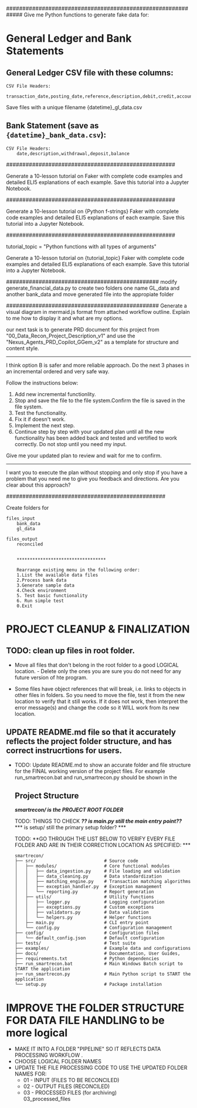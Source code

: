 
#############################################################
Give me Python functions to generate fake data for:

# General Ledger and Bank Statements

## General Ledger CSV file with these columns: 

    CSV File Headers:
        transaction_date,posting_date,reference,description,debit,credit,account_code,account_name

Save files with a unique filename {datetime}_gl_data.csv

## Bank Statement (save as `{datetime}_bank_data.csv`):

    CSV File Headers:
        date,description,withdrawal,deposit,balance


####################################################

Generate a 10-lesson tutorial on Faker with complete code examples and detailed ELI5 explanations of each example.  Save this tutorial into a Jupyter Notebook.  

####################################################

Generate a 10-lesson tutorial on {Python f-strings} Faker with complete code examples and detailed ELI5 explanations of each example.  Save this tutorial into a Jupyter Notebook.  

####################################################

tutorial_topic = "Python functions with all types of arguments"

Generate a 10-lesson tutorial on {tutorial_topic} Faker with complete code examples and detailed ELI5 explanations of each example.  Save this tutorial into a Jupyter Notebook.  

###############################################
modify generate_financial_data.py to create two folders one name GL_data and another bank_data and move generated file into the appropiate folder

###############################################
Generate a visual diagram in mermaid.js format from attached workflow outline. Explain to me how to display it and what are my options.

 our next task is to generate PRD document for this project from "00_Data_Recon_Project_Description_v1" and use the "Nexus_Agents_PRD_Copilot_GGem_v2" as a template for structure and content style.

 ******************************************************
 I think option B is safer and more reliable approach. Do the next 3 phases in an incremental ordered and very safe way. 
 
 Follow the instructions below:

 1. Add new incremental functionlity.
 2. Stop and save the file to the file system.Confirm the file is saved in the file system.
 3. Test the functionality.
 4. Fix it if doesn't work.
 5. Implement the next step.
 6. Continue step by step with your updated plan until all the new functionality has been added back and tested and vertified to work correctly. Do not stop until you need my input.

 Give me your updated plan to review and wait for me to confirm.  

 ***************************************
 I want you to execute the plan without stopping and only stop if you have a problem that you need me to give you feedback and directions. Are you clear about this approach?


 #################################################


 Create folders for 

    files_input
        bank_data
        gl_data

    files_output
        reconciled


        **********************************

        Rearrange existing menu in the following order:
        1.List the available data files
        2.Process bank data
        3.Generate sample data
        4.Check environment
        5. Test basic functionality
        6. Run simple test
        0.Exit
       

# PROJECT CLEANUP & FINALIZATION

## TODO: clean up files in root folder. 
- Move all files that don't belong in the root folder to a good LOGICAL location.  - Delete only the ones you are sure you do not need for any future version of hte program.  

- Some files have object references that will break, i.e. links to objects in other files in folders.  So you need to move the file, test it from the new location to verify that it still works.  If it does not work, then interpret the error message(s) and change the code so it WILL work from its new location.  


## UPDATE README.md file so that it accurately reflects the project folder structure, and has correct instrucrtions for users.  

- TODO: Update README.md to show an accurate folder and file structure for the FINAL working version of the project files.   For example run_smartrecon.bat and run_smartrecon.py should be shown in the 

    ## Project Structure

    ***smartrecon/ is the PROJECT ROOT FOLDER***
    
    TODO: THINGS TO CHECK 
    ***?? is main.py still the main  entry point??***
    *** is setup/ still the primary setup folder? ***

    TODO: **GO THROUGH THE LIST BELOW TO VERIFY EVERY FILE FOLDER AND ARE IN THEIR CORRECTION LOCATION AS SPECIFIED: ***
    ```
    smartrecon/
    ├── src/                          # Source code
    │   ├── modules/                  # Core functional modules
    │   │   ├── data_ingestion.py     # File loading and validation
    │   │   ├── data_cleaning.py      # Data standardization
    │   │   ├── matching_engine.py    # Transaction matching algorithms
    │   │   ├── exception_handler.py  # Exception management
    │   │   └── reporting.py          # Report generation
    │   ├── utils/                    # Utility functions
    │   │   ├── logger.py             # Logging configuration
    │   │   ├── exceptions.py         # Custom exceptions
    │   │   ├── validators.py         # Data validation
    │   │   └── helpers.py            # Helper functions
    │   ├── main.py                   # CLI entry point    
    │   └── config.py                 # Configuration management
    ├── config/                       # Configuration files
    │   └── default_config.json       # Default configuration
    ├── tests/                        # Test suite
    ├── examples/                     # Example data and configurations
    ├── docs/                         # Documentation, User Guides, 
    ├── requirements.txt              # Python dependencies
    ├── run_smartrecon.bat            # Main Windows Batch script to START the application
    ├── run_smartrecon.py             # Main Python script to START the application
    └── setup.py                      # Package installation
    ```

# IMPROVE THE FOLDER STRUCTURE FOR DATA FILE HANDLING to be more logical
- MAKE IT INTO A FOLDER "PIPELINE" SO IT REFLECTS DATA PROCESSING WORKFLOW . 
- CHOOSE LOGICAL FOLDER NAMES
- UPDATE THE FILE PROCESSING CODE TO USE THE UPDATED FOLDER NAMES FOR:
    - 01 - INPUT (FILES TO BE RECONCILED)  
    - 02 - OUTPUT FILES (RECONCILED)
    - 03 - PROCESSED FILES (for archiving)  
            03_processed_files 

